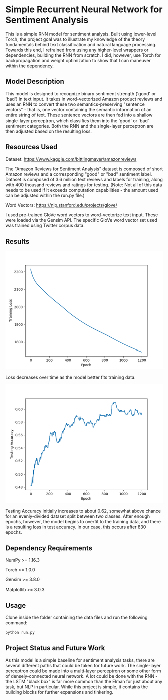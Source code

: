 # Simple Recurrent Neural Network for Sentiment Analysis

This is a simple RNN model for sentiment analysis. Built using lower-level Torch, the project goal was to illustrate my knowledge of the theory fundamentals behind text
classification and natural language processing. Towards this end, I refrained from using any higher-level wrappers or dependencies, building the RNN from scratch.
I did, however, use Torch for backpropagation and weight optimization to show that I can maneuver within the dependency.

## Model Description

This model is designed to recognize binary sentiment strength ('good' or 'bad') in text input. It takes in word-vectorized Amazon product reviews and uses an RNN to convert these two
semantics-preserving "sentence vectors" - that is, one vector containing the semantic information of an entire string of text. These sentence vectors are then fed into a shallow
single-layer perceptron, which classifies them into the 'good' or 'bad' sentiment categories. Both the RNN and the single-layer perceptron are then adjusted based on the
resulting loss.

## Resources Used

Dataset: https://www.kaggle.com/bittlingmayer/amazonreviews

The "Amazon Reviews for Sentiment Analysis" dataset is composed of short Amazon reviews and a corresponding "good" or "bad" sentiment label. Dataset is composed of 3.6 million text reviews and labels for training, along with 400 thousand reviews and ratings for testing. (Note: Not all of this data needs to be used if it exceeds computation capabilities - the amount used can be adjusted within the run.py file.)

Word Vectors: https://nlp.stanford.edu/projects/glove/

I used pre-trained GloVe word vectors to word-vectorize text input. These were loaded via the Gensim API. The specific GloVe word vector set used was trained using Twitter corpus data.

## Results

![Figure 1: Loss over time.](./Result_Figures/Loss.png)

Loss decreases over time as the model better fits training data.

![Figure 2: Testing accuracy over time.](./Result_Figures/Test_Accuracy.png)

Testing Accuracy initially increases to about 0.62, somewhat above chance for an evenly-divided dataset split between two classes. After enough epochs, however, the model begins to overfit to the training data, and there is a resulting loss in test accuracy. In our case, this occurs after 830 epochs.

## Dependency Requirements

NumPy >= 1.16.3

Torch >= 1.0.0

Gensim >= 3.8.0

Matplotlib >= 3.0.3

## Usage
Clone inside the folder containing the data files and run the following command:

```bash
python run.py
```

## Project Status and Future Work

As this model is a simple baseline for sentiment analysis tasks, there are several different paths that could be taken for future work. The single-layer perceptron could be
made into a multi-layer perceptron or some other form of densely-connected neural network. A lot could be done with the RNN - the LSTM "black box" is far more common than the
Elman for just about any task, but NLP in particular. While this project is simple, it contains the building blocks for further expansions and tinkering.
